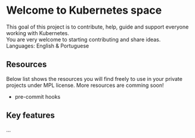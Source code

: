 # Welcome to Kubernetes space

This goal of this project is to contribute, help, guide and support everyone working with Kubernetes. </br>
You are very welcome to starting contributing and share ideas.</br>
Languages: English & Portuguese

## Resources

Below list shows the resources you will find freely to use in your private projects under MPL license. More resources are comming soon!

* pre-commit hooks

## Key features

...
